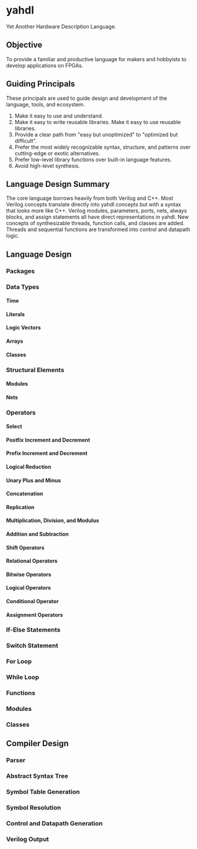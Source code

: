 # yahdl
Yet Another Hardware Description Language.

## Objective
To provide a familiar and productive language for makers and hobbyists to develop applications on FPGAs.  

## Guiding Principals
These principals are used to guide design and development of the language, tools, and ecosystem.

1. Make it easy to use and understand.
2. Make it easy to write reusable libraries.  Make it easy to use reusable libraries.
3. Provide a clear path from "easy but unoptimized" to "optimized but difficult".
4. Prefer the most widely recognizable syntax, structure, and patterns over cutting-edge or exotic alternatives.
5. Prefer low-level library functions over built-in language features.
6. Avoid high-level synthesis.

## Language Design Summary
The core language borrows heavily from both Verilog and C++.  Most Verilog concepts translate directly into yahdl concepts but with a syntax that looks more like C++.  Verilog modules, parameters, ports, nets, always blocks, and assign statements all have direct representations in yahdl.  New concepts of synthesizable threads, function calls, and classes are added.  Threads and sequential functions are transformed into control and datapath logic.

## Language Design


### Packages

### Data Types
#### Time
#### Literals
#### Logic Vectors
#### Arrays
#### Classes

### Structural Elements
#### Modules
#### Nets

### Operators
#### Select
#### Postfix Increment and Decrement  
#### Prefix Increment and Decrement
#### Logical Reduction
#### Unary Plus and Minus
#### Concatenation
#### Replication
#### Multiplication, Division, and Modulus
#### Addition and Subtraction
#### Shift Operators
#### Relational Operators
#### Bitwise Operators
#### Logical Operators
#### Conditional Operator
#### Assignment Operators

### If-Else Statements

### Switch Statement

### For Loop

### While Loop

### Functions

### Modules

### Classes

## Compiler Design
### Parser
### Abstract Syntax Tree
### Symbol Table Generation
### Symbol Resolution
### Control and Datapath Generation
### Verilog Output

